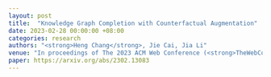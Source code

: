 ```yaml
---
layout: post
title:  "Knowledge Graph Completion with Counterfactual Augmentation"
date: 2023-02-28 00:00:00 +08:00
categories: research
authors: "<strong>Heng Chang</strong>, Jie Cai, Jia Li"
venue: "In proceedings of The 2023 ACM Web Conference (<strong>TheWebConf (WWW) </strong>)"
paper: https://arxiv.org/abs/2302.13083
---
```


